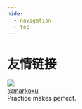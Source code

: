 ```yaml
---
hide:
  - navigation
  - toc
---
```


# 友情链接

<div class="user-list user-list-center">
	<div class="user">
		<a href="https://github.com/markoxu" target="_blank">
			<div class="avatar-wrapper">
				<img src="https://avatars.githubusercontent.com/u/32772632?v=4"/>
			</div>
			<div class="name">@markoxu</div>
		</a>
		<div class="description">Practice makes perfect.</div>
	</div>
</div>